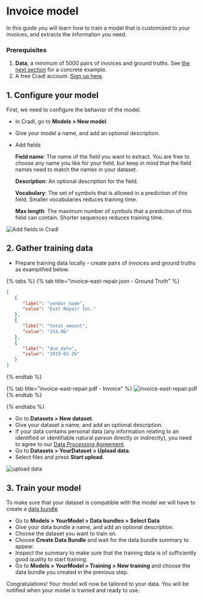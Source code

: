 # Invoice model
In this guide you will learn how to train a model that is customized to *your* invoices, and extracts the information *you* need.

### Prerequisites
1. **Data**, a minimum of 5000 pairs of invoices and ground truths. See [the next section](#2.-gather-training-data) for a concrete example.
2. A free Cradl account. [Sign up here](https://cradl.ai). 
 
## 1. Configure your model
First, we need to configure the behavior of the model. 
 - In Cradl, go to **Models > New model**.
 - Give your model a name, and add an optional description.
 - Add fields

   **Field name**: The name of the field you want to extract. You are free to choose any name you like for your field, but keep in mind that the field names need to match the names in your dataset.

   **Description**: An optional description for the field. 
   
   **Vocabulary**: The set of symbols that is allowed in a prediction of this field. Smaller vocabularies reduces training time. 
   
   **Max length**: The maximum number of symbols that a prediction of this field can contain. Shorter sequences reduces training time.

![Add fields in Cradl](../.gitbook/assets/fields.png)

## 2. Gather training data
- Prepare training data locally - create pairs of invoices and ground truths as examplified below.
     
{% tabs %}
{% tab title="invoice-east-repair.json - Ground Truth" %}
```json
[  
   {    
      "label": "vendor_name",    
      "value": "East Repair Inc."
   },    
   {    
      "label": "total_amount",    
      "value": "154.06"
   },  
   {    
      "label": "due_date",    
      "value": "2019-02-26"
   }
]
```
{% endtab %}

{% tab title="invoice-east-repair.pdf - Invoice" %}
![invoice-east-repair.pdf](../.gitbook/assets/invoice-sample-01.png)
{% endtab %}

{% endtabs %}

- Go to **Datasets > New dataset**.
- Give your dataset a name, and add an optional description. 
- If your data contains personal data (any information relating to an identified or identifiable natural person directly or indirectly), you need to agree to our [Data Processing Agreement](../administration/legal.md). 
- Go to **Datasets > YourDataset > Upload data**.
- Select files and press **Start upload**.
  
![upload data](../.gitbook/assets/upload-documents-cradl-1.png)

## 3. Train your model
To make sure that your dataset is compatible with the model we will have to create a [data bundle](../concepts/training-data.md) 

- Go to **Models > YourModel > Data bundles > Select Data** 
- Give your data bundle a name, and add an optional description.
- Choose the dataset you want to train on.
- Choose **Create Data Bundle** and wait for the data bundle summary to appear.
- Inspect the summary to make sure that the training data is of sufficiently good quality to start training.
- Go to **Models > YourModel > Training > New training** and choose the data bundle you created in the previous step.

Congratulations! Your model will now be tailored to your data. 
You will be notified when your model is trained and ready to use. 
